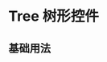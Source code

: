 # Tree 树形控件

## 基础用法

<ivy-tree ref="el1" node-key="id"></ivy-tree>

<script setup>
import { onMounted, ref } from 'vue'

const data = [
  {
    id: 1,
    label: 'Level one 1',
    children: [
      {
        id: 4,
        label: 'Level two 1-1',
        children: [
          {
            id: 9,
            label: 'Level three 1-1-1',
          },
          {
            id: 10,
            label: 'Level three 1-1-2',
          },
        ],
      },
    ],
  },
  {
    id: 2,
    label: 'Level one 2',
    children: [
      {
        id: 5,
        label: 'Level two 2-1',
      },
      {
        id: 6,
        label: 'Level two 2-2',
      },
    ],
  },
  {
    id: 3,
    label: 'Level one 3',
    children: [
      {
        id: 7,
        label: 'Level two 3-1',
      },
      {
        id: 8,
        label: 'Level two 3-2',
      },
    ],
  },
  {
        id: 9,
        label: 'Level two 4',
      },
]

const expendedKeys = [2]

const el1 = ref()
const setElData = (el, data) => {
    el.value.setData(data)
}
const setElExpendedKeys = (el, data) => {
    el.value.setExpandKeys(data)
}
onMounted(()=>{
    setElData(el1, data)
    setElExpendedKeys(el1, expendedKeys)
})
</script>
